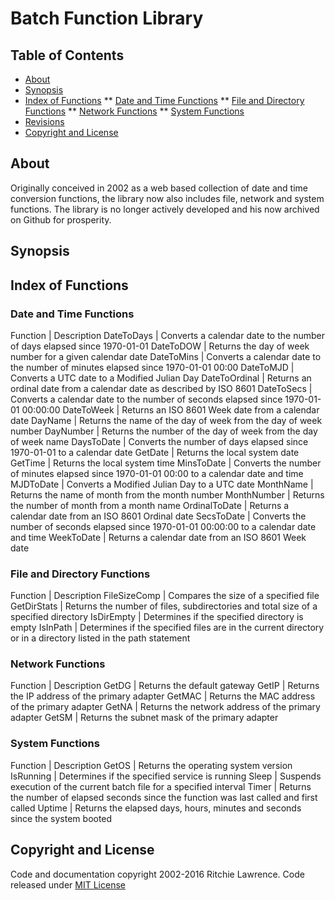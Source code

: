 # Batch Function Library

## Table of Contents

* [About](#about)
* [Synopsis](#synopsis)
* [Index of Functions](#index-of-functions)
** [Date and Time Functions](#date-and-time-functions)
** [File and Directory Functions](#file-and-directory-functions)
** [Network Functions](#network-functions)
** [System Functions](#system-functions)
* [Revisions](#revisions)
* [Copyright and License](#copyright-and-license)

## About<a name="about"></a>

Originally conceived in 2002 as a web based collection of date and time conversion functions, the library now also includes file, network and system functions. The library is no longer actively developed and his now archived on Github for prosperity.

## Synopsis<a name="synopsis"></a>

## Index of Functions<a name="index-of-functions"></a>

### Date and Time Functions<a name="date-and-time-functions"></a>

Function | Description
DateToDays | Converts a calendar date to the number of days elapsed since 1970-01-01
DateToDOW | Returns the day of week number for a given calendar date
DateToMins | Converts a calendar date to the number of minutes elapsed since 1970-01-01 00:00
DateToMJD | Converts a UTC date to a Modified Julian Day
DateToOrdinal | Returns an ordinal date from a calendar date as described by ISO 8601
DateToSecs | Converts a calendar date to the number of seconds elapsed since 1970-01-01 00:00:00
DateToWeek | Returns an ISO 8601 Week date from a calendar date
DayName | Returns the name of the day of week from the day of week number
DayNumber | Returns the number of the day of week from the day of week name
DaysToDate | Converts the number of days elapsed since 1970-01-01 to a calendar date
GetDate | Returns the local system date
GetTime | Returns the local system time
MinsToDate | Converts the number of minutes elapsed since 1970-01-01 00:00 to a calendar date and time
MJDToDate | Converts a Modified Julian Day to a UTC date
MonthName | Returns the name of month from the month number
MonthNumber | Returns the number of month from a month name
OrdinalToDate | Returns a calendar date from an ISO 8601 Ordinal date
SecsToDate | Converts the number of seconds elapsed since 1970-01-01 00:00:00 to a calendar date and time
WeekToDate | Returns a calendar date from an ISO 8601 Week date

### File and Directory Functions<a name="file-and-directory-functions"></a>

Function | Description
FileSizeComp | Compares the size of a specified file
GetDirStats | Returns the number of files, subdirectories and total size of a specified directory
IsDirEmpty | Determines if the specified directory is empty
IsInPath | Determines if the specified files are in the current directory or in a directory listed in the path statement

### Network Functions<a name="network-functions"></a>

Function | Description
GetDG | Returns the default gateway
GetIP | Returns the IP address of the primary adapter
GetMAC | Returns the MAC address of the primary adapter
GetNA | Returns the network address of the primary adapter
GetSM | Returns the subnet mask of the primary adapter

### System Functions<a name="system-functions"></a>

Function | Description
GetOS | Returns the operating system version
IsRunning | Determines if the specified service is running
Sleep | Suspends execution of the current batch file for a specified interval
Timer | Returns the number of elapsed seconds since the function was last called and first called
Uptime | Returns the elapsed days, hours, minutes and seconds since the system booted

## Copyright and License<a name="copyright-and-license"></a>

Code and documentation copyright 2002-2016 Ritchie Lawrence. Code released under [MIT License](https://github.com/ritchielawrence/mtee/blob/master/LICENSE.txt)
